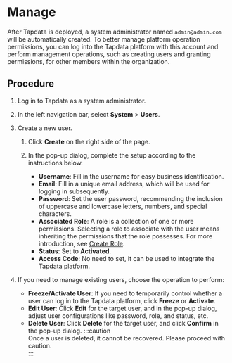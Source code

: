 # Manage

After Tapdata is deployed, a system administrator named `admin@admin.com` will be automatically created. To better manage platform operation permissions, you can log into the Tapdata platform with this account and perform management operations, such as creating users and granting permissions, for other members within the organization.

## Procedure

1. Log in to Tapdata as a system administrator.

2. In the left navigation bar, select **System** > **Users**.

3. Create a new user.

    1. Click **Create** on the right side of the page.

    2. In the pop-up dialog, complete the setup according to the instructions below.

        * **Username**: Fill in the username for easy business identification.
        * **Email**: Fill in a unique email address, which will be used for logging in subsequently.
        * **Password**: Set the user password, recommending the inclusion of uppercase and lowercase letters, numbers, and special characters.
        * **Associated Role**: A role is a collection of one or more permissions. Selecting a role to associate with the user means inheriting the permissions that the role possesses. For more introduction, see [Create Role](manage-role.md).
        * **Status**: Set to **Activated**.
        * **Access Code**: No need to set, it can be used to integrate the Tapdata platform.

4. If you need to manage existing users, choose the operation to perform:

    * **Freeze/Activate User**: If you need to temporarily control whether a user can log in to the Tapdata platform, click **Freeze** or **Activate**.
    * **Edit User**: Click **Edit** for the target user, and in the pop-up dialog, adjust user configurations like password, role, and status, etc.
    * **Delete User**: Click **Delete** for the target user, and click **Confirm** in the pop-up dialog.
      :::caution   
      Once a user is deleted, it cannot be recovered. Please proceed with caution.   
      :::
